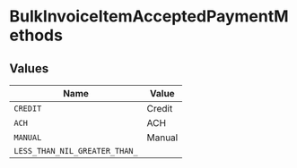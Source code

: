 # BulkInvoiceItemAcceptedPaymentMethods


## Values

| Name                          | Value                         |
| ----------------------------- | ----------------------------- |
| `CREDIT`                      | Credit                        |
| `ACH`                         | ACH                           |
| `MANUAL`                      | Manual                        |
| `LESS_THAN_NIL_GREATER_THAN_` | <nil>                         |